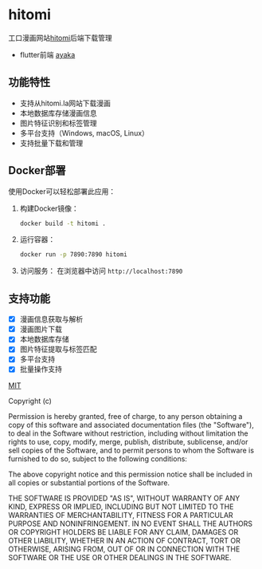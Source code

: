 # hitomi
工口漫画网站[hitomi](https://hitomi.la/)后端下载管理

- flutter前端
[ayaka](https://github.com/baijunty/ayaka)

## 功能特性
- 支持从hitomi.la网站下载漫画
- 本地数据库存储漫画信息
- 图片特征识别和标签管理
- 多平台支持（Windows, macOS, Linux）
- 支持批量下载和管理

## Docker部署
使用Docker可以轻松部署此应用：

1. 构建Docker镜像：
   ```bash
   docker build -t hitomi .
   ```

2. 运行容器：
   ```bash
   docker run -p 7890:7890 hitomi
   ```

3. 访问服务：
   在浏览器中访问 `http://localhost:7890`

## 支持功能
- [x] 漫画信息获取与解析
- [x] 漫画图片下载
- [x] 本地数据库存储
- [x] 图片特征提取与标签匹配
- [x] 多平台支持
- [x] 批量操作支持

[MIT](https://choosealicense.com/licenses/mit/)

Copyright (c) 

Permission is hereby granted, free of charge, to any person obtaining a copy
of this software and associated documentation files (the "Software"), to deal
in the Software without restriction, including without limitation the rights
to use, copy, modify, merge, publish, distribute, sublicense, and/or sell
copies of the Software, and to permit persons to whom the Software is
furnished to do so, subject to the following conditions:

The above copyright notice and this permission notice shall be included in all
copies or substantial portions of the Software.

THE SOFTWARE IS PROVIDED "AS IS", WITHOUT WARRANTY OF ANY KIND, EXPRESS OR
IMPLIED, INCLUDING BUT NOT LIMITED TO THE WARRANTIES OF MERCHANTABILITY,
FITNESS FOR A PARTICULAR PURPOSE AND NONINFRINGEMENT. IN NO EVENT SHALL THE
AUTHORS OR COPYRIGHT HOLDERS BE LIABLE FOR ANY CLAIM, DAMAGES OR OTHER
LIABILITY, WHETHER IN AN ACTION OF CONTRACT, TORT OR OTHERWISE, ARISING FROM,
OUT OF OR IN CONNECTION WITH THE SOFTWARE OR THE USE OR OTHER DEALINGS IN THE
SOFTWARE.
